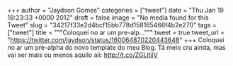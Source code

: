 
+++
author = "Jaydson Gomes"
categories = ["tweet"]
date = "Thu Jan 19 18:23:33 +0000 2012"
draft = false
image = "No media found for this Tweet"
slug = "34217f33e2d4bcf15bb778d158165466f4b2e270"
tags = ["tweet"]
title = """Coloquei no ar um pre-alp..."""
tweet = true
tweet_url = "https://twitter.com/jaydson/status/160064870220443648"
+++
Coloquei no ar um pre-alpha do novo template do meu Blog. Tá meio cru ainda, mas vai ser mais ou menos aquilo ali: http://t.co/ZGLltilV
